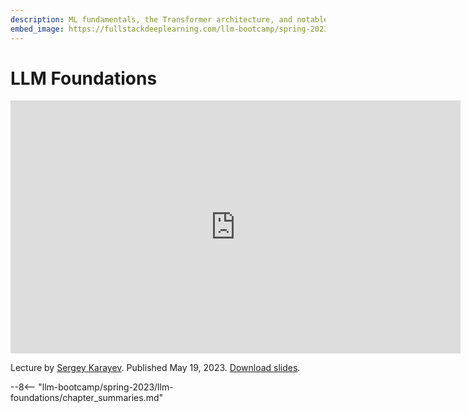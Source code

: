 ```yaml
---
description: ML fundamentals, the Transformer architecture, and notable LLMs
embed_image: https://fullstackdeeplearning.com/llm-bootcamp/spring-2023/llm-foundations/cover.jpg
---
```


# LLM Foundations

<div align="center">
<iframe width="720" height="405" src="https://www.youtube-nocookie.com/embed/MyFrMFab6bo?list=PL1T8fO7ArWleyIqOy37OVXsP4hFXymdOZ" title="YouTube video player" frameborder="0" allow="accelerometer; autoplay; clipboard-write; encrypted-media; gyroscope; picture-in-picture" allowfullscreen></iframe>
</div>

Lecture by [Sergey Karayev](https://twitter.com/sergeykarayev).
Published May 19, 2023.
[Download slides](https://fsdl.me/2023-llmbc-slides-02).

--8<-- "llm-bootcamp/spring-2023/llm-foundations/chapter_summaries.md"

